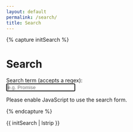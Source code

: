 ```yaml
---
layout: default
permalink: /search/
title: Search
---
```


{% capture initSearch %}

<h1>Search</h1>

<form id="search-form" action="">
  <label class="label" for="search">Search term (accepts a regex):</label>
  <br/>
  <input class="input" id="search" type="text" name="search" autofocus placeholder="e.g. Promise" autocomplete="off">
  
  <ul class="list  list--results" id="list">
  </ul>
</form>

<script type="text/javascript" src="{{site.baseurl}}/assets/src/fetch.js"></script>

<script type="text/javascript" src="{{site.baseurl}}/assets/src/search.js"></script>


<script type="text/javascript">

  const search = new JekyllSearch(
    '{{site.baseurl}}{{site.url}}/assets/src/search.json',
    '#search',
    '#list',
    '{{site.url}}'
  );
  search.init(); 
  
</script>

<noscript>Please enable JavaScript to use the search form.</noscript>

{% endcapture %}

{{ initSearch | lstrip }}
